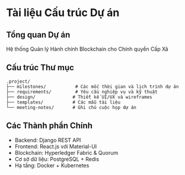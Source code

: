 # Tài liệu Cấu trúc Dự án

## Tổng quan Dự án
Hệ thống Quản lý Hành chính Blockchain cho Chính quyền Cấp Xã

## Cấu trúc Thư mục
```
.project/
├── milestones/           # Các mốc thời gian và lịch trình dự án
├── requirements/         # Yêu cầu nghiệp vụ và kỹ thuật
├── design/              # Thiết kế UI/UX và wireframes
├── templates/           # Các mẫu tài liệu
└── meeting-notes/       # Ghi chú cuộc họp dự án
```

## Các Thành phần Chính
- Backend: Django REST API
- Frontend: React.js với Material-UI
- Blockchain: Hyperledger Fabric & Quorum
- Cơ sở dữ liệu: PostgreSQL + Redis
- Hạ tầng: Docker + Kubernetes 